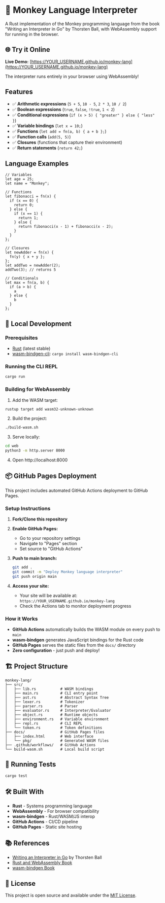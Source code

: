 # 🐒 Monkey Language Interpreter

A Rust implementation of the Monkey programming language from the book "Writing an Interpreter in Go" by Thorsten Ball, with WebAssembly support for running in the browser.

## 🌐 Try it Online

**Live Demo:** [https://YOUR_USERNAME.github.io/monkey-lang](https://YOUR_USERNAME.github.io/monkey-lang)

The interpreter runs entirely in your browser using WebAssembly!

## Features

- ✅ **Arithmetic expressions** (`5 + 5`, `10 - 5`, `2 * 3`, `10 / 2`)
- ✅ **Boolean expressions** (`true`, `false`, `!true`, `1 < 2`)
- ✅ **Conditional expressions** (`if (x > 5) { "greater" } else { "less" }`)
- ✅ **Variable bindings** (`let x = 10;`)
- ✅ **Functions** (`let add = fn(a, b) { a + b };`)
- ✅ **Function calls** (`add(5, 5)`)
- ✅ **Closures** (functions that capture their environment)
- ✅ **Return statements** (`return 42;`)

## Language Examples

```monkey
// Variables
let age = 25;
let name = "Monkey";

// Functions
let fibonacci = fn(x) {
  if (x == 0) {
    return 0;
  } else {
    if (x == 1) {
      return 1;
    } else {
      return fibonacci(x - 1) + fibonacci(x - 2);
    }
  }
};

// Closures
let newAdder = fn(x) {
  fn(y) { x + y };
};
let addTwo = newAdder(2);
addTwo(3); // returns 5

// Conditionals
let max = fn(a, b) {
  if (a > b) {
    a
  } else {
    b
  }
};
```

## 🚀 Local Development

### Prerequisites

- [Rust](https://rustup.rs/) (latest stable)
- [wasm-bindgen-cli](https://rustwasm.github.io/wasm-bindgen/): `cargo install wasm-bindgen-cli`

### Running the CLI REPL

```bash
cargo run
```

### Building for WebAssembly

1. Add the WASM target:
```bash
rustup target add wasm32-unknown-unknown
```

2. Build the project:
```bash
./build-wasm.sh
```

3. Serve locally:
```bash
cd web
python3 -m http.server 8000
```

4. Open http://localhost:8000

## 📦 GitHub Pages Deployment

This project includes automated GitHub Actions deployment to GitHub Pages.

### Setup Instructions

1. **Fork/Clone this repository**

2. **Enable GitHub Pages:**
   - Go to your repository settings
   - Navigate to "Pages" section
   - Set source to "GitHub Actions"

3. **Push to main branch:**
   ```bash
   git add .
   git commit -m "Deploy Monkey language interpreter"
   git push origin main
   ```

4. **Access your site:**
   - Your site will be available at: `https://YOUR_USERNAME.github.io/monkey-lang`
   - Check the Actions tab to monitor deployment progress

### How it Works

- **GitHub Actions** automatically builds the WASM module on every push to `main`
- **wasm-bindgen** generates JavaScript bindings for the Rust code
- **GitHub Pages** serves the static files from the `docs/` directory
- **Zero configuration** - just push and deploy!

## 🏗️ Project Structure

```
monkey-lang/
├── src/
│   ├── lib.rs           # WASM bindings
│   ├── main.rs          # CLI entry point
│   ├── ast.rs           # Abstract Syntax Tree
│   ├── lexer.rs         # Tokenizer
│   ├── parser.rs        # Parser
│   ├── evaluator.rs     # Interpreter/Evaluator
│   ├── object.rs        # Runtime objects
│   ├── environment.rs   # Variable environment
│   ├── repl.rs          # CLI REPL
│   └── token.rs         # Token definitions
├── docs/                # GitHub Pages files
│   ├── index.html       # Web interface
│   └── pkg/             # Generated WASM files
├── .github/workflows/   # GitHub Actions
└── build-wasm.sh        # Local build script
```

## 🧪 Running Tests

```bash
cargo test
```

## 🛠️ Built With

- **Rust** - Systems programming language
- **WebAssembly** - For browser compatibility
- **wasm-bindgen** - Rust/WASM/JS interop
- **GitHub Actions** - CI/CD pipeline
- **GitHub Pages** - Static site hosting

## 📚 References

- [Writing an Interpreter in Go](https://interpreterbook.com/) by Thorsten Ball
- [Rust and WebAssembly Book](https://rustwasm.github.io/docs/book/)
- [wasm-bindgen Book](https://rustwasm.github.io/wasm-bindgen/)

## 📄 License

This project is open source and available under the [MIT License](LICENSE).
